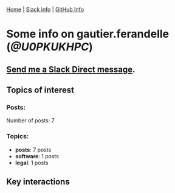 [Home](https://kelu124.github.io/echommunity/) | [Slack info](https://kelu124.github.io/echommunity/) | [GitHub Info](https://kelu124.github.io/echommunity/github.html)

# Some info on __gautier.ferandelle__ (_@U0PKUKHPC_)


## [Send me a Slack Direct message](https://echopen.slack.com/messages/@gautier.ferandelle/).

## Topics of interest

### Posts: 

Number of posts: 7

### Topics:

* __posts__: 7 posts
* __software__: 1 posts
* __legal__: 1 posts

## Key interactions 

